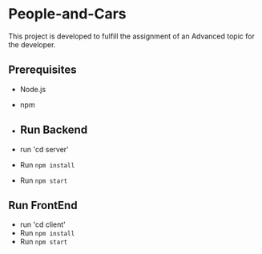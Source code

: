 # People-and-Cars 
This project is developed to fulfill the assignment of an Advanced topic for the developer.


## Prerequisites

- Node.js
- npm

-  ## Run Backend
 
 - run 'cd server'
- Run `npm install`
- Run `npm start`

## Run FrontEnd

- run 'cd client'
 - Run `npm install`
 - Run `npm start`
